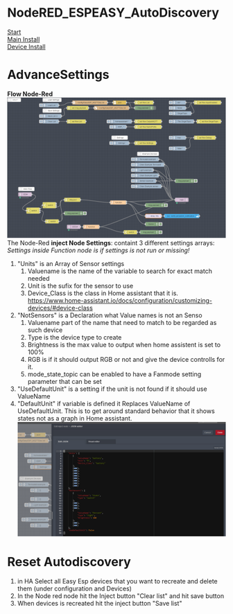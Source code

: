 # NodeRED_ESPEASY_AutoDiscovery  
[Start](README.md)  
[Main Install](MainInstall.md)  
[Device Install](Devices.md)  
<!--[Advance Settings](Advance.md)  -->


# AdvanceSettings
**Flow Node-Red**
![Flow_Node-Red](PNG/Flow_Node-Red.PNG)
The Node-Red **inject Node Settings**:
containt 3 different settings arrays:  
*Settings inside Function node is if settings is not run or missing!*
1. "Units" is an Array of Sensor settings
   1. Valuename is the name of the variable to search for exact match needed  
   2. Unit is the sufix for the sensor to use  
   3. Device_Class is the class in Home assistant that it is. https://www.home-assistant.io/docs/configuration/customizing-devices/#device-class  
2. "NotSensors" is a Declaration what Value names is not an Senso 
   1. Valuename part of the name that need to match to be regarded as such device
   2. Type is the device type to create
   3. Brightness is the max value to output when home assistent is set to 100%
   4. RGB is if it should output RGB or not and give the device controlls for it.
   5. mode_state_topic can be enabled to have a Fanmode setting parameter that can be set
3. "UseDefaultUnit" is a setting if the unit is not found if it should use ValueName 
4. "DefaultUnit" if variable is defined it Replaces ValueName of UseDefaultUnit.
      This is to get around standard behavior that it shows states not as a graph in Home assistant.
![Flow_Node-Red](PNG/Flow_Node-Red_Settings.PNG)

# Reset Autodiscovery
1. in HA Select all Easy Esp devices that you want to recreate and delete them (under configuration and Devices)
2. In the Node red node hit the Inject button "Clear list" and hit save button
3. When devices is recreated hit the inject button "Save list" 
